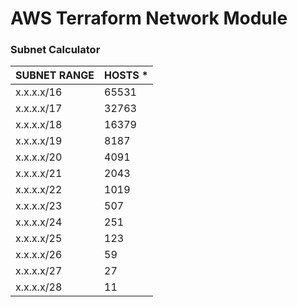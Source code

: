 # AWS Terraform Network Module

### Subnet Calculator

| SUBNET RANGE | HOSTS * |
|--------------|---------|
| x.x.x.x/16   | 65531   |
| x.x.x.x/17   | 32763   |
| x.x.x.x/18   | 16379   |
| x.x.x.x/19   | 8187    |
| x.x.x.x/20   | 4091    |
| x.x.x.x/21   | 2043    |
| x.x.x.x/22   | 1019    |
| x.x.x.x/23   | 507     |
| x.x.x.x/24   | 251     |
| x.x.x.x/25   | 123     |
| x.x.x.x/26   | 59      |
| x.x.x.x/27   | 27      |
| x.x.x.x/28   | 11      |

